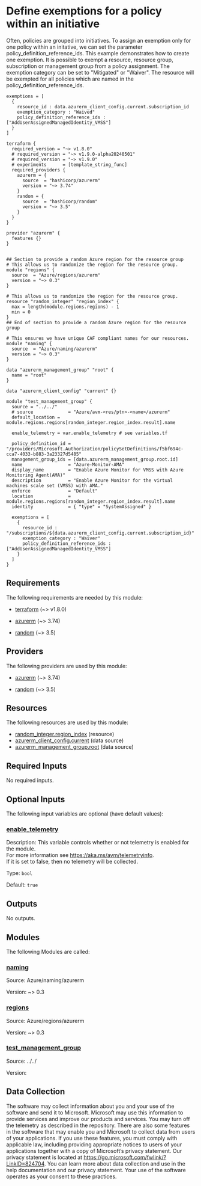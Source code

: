 <!-- BEGIN_TF_DOCS -->
# Define exemptions for a policy within an initiative

Often, policies are grouped into initiatives. To assign an exemption only for one policy within an initative, we can set the parameter policy\_definition\_reference\_ids.
This example demonstrates how to create one exemption. It is possible to exempt a resource, resource group, subscription or management group from a policy assignment. The exemption category can be set to "Mitigated" or "Waiver". The resource will be exempted for all policies which are named in the policy\_definition\_reference\_ids.

```hcl
exemptions = [
  {
    resource_id : data.azurerm_client_config.current.subscription_id
    exemption_category : "Waived"
    policy_definition_reference_ids : ["AddUserAssignedManagedIdentity_VMSS"]
  }
]

```

```hcl
terraform {
  required_version = "~> v1.8.0"
  # required_version = "~> v1.9.0-alpha20240501"
  # required_version = "~> v1.9.0"
  # experiments      = [template_string_func]
  required_providers {
    azurerm = {
      source  = "hashicorp/azurerm"
      version = "~> 3.74"
    }
    random = {
      source  = "hashicorp/random"
      version = "~> 3.5"
    }
  }
}

provider "azurerm" {
  features {}
}


## Section to provide a random Azure region for the resource group
# This allows us to randomize the region for the resource group.
module "regions" {
  source  = "Azure/regions/azurerm"
  version = "~> 0.3"
}

# This allows us to randomize the region for the resource group.
resource "random_integer" "region_index" {
  max = length(module.regions.regions) - 1
  min = 0
}
## End of section to provide a random Azure region for the resource group

# This ensures we have unique CAF compliant names for our resources.
module "naming" {
  source  = "Azure/naming/azurerm"
  version = "~> 0.3"
}

data "azurerm_management_group" "root" {
  name = "root"
}

data "azurerm_client_config" "current" {}

module "test_management_group" {
  source = "../../"
  # source             = "Azure/avm-<res/ptn>-<name>/azurerm"
  default_location = module.regions.regions[random_integer.region_index.result].name

  enable_telemetry = var.enable_telemetry # see variables.tf

  policy_definition_id = "/providers/Microsoft.Authorization/policySetDefinitions/f5bf694c-cca7-4033-b883-3a23327d5485"
  management_group_ids = [data.azurerm_management_group.root.id]
  name                 = "Azure-Monitor-AMA"
  display_name         = "Enable Azure Monitor for VMSS with Azure Monitoring Agent(AMA)"
  description          = "Enable Azure Monitor for the virtual machines scale set (VMSS) with AMA."
  enforce              = "Default"
  location             = module.regions.regions[random_integer.region_index.result].name
  identity             = { "type" = "SystemAssigned" }

  exemptions = [
    {
      resource_id : "/subscriptions/${data.azurerm_client_config.current.subscription_id}"
      exemption_category : "Waiver"
      policy_definition_reference_ids : ["AddUserAssignedManagedIdentity_VMSS"]
    }
  ]
}
```

<!-- markdownlint-disable MD033 -->
## Requirements

The following requirements are needed by this module:

- <a name="requirement_terraform"></a> [terraform](#requirement\_terraform) (~> v1.8.0)

- <a name="requirement_azurerm"></a> [azurerm](#requirement\_azurerm) (~> 3.74)

- <a name="requirement_random"></a> [random](#requirement\_random) (~> 3.5)

## Providers

The following providers are used by this module:

- <a name="provider_azurerm"></a> [azurerm](#provider\_azurerm) (~> 3.74)

- <a name="provider_random"></a> [random](#provider\_random) (~> 3.5)

## Resources

The following resources are used by this module:

- [random_integer.region_index](https://registry.terraform.io/providers/hashicorp/random/latest/docs/resources/integer) (resource)
- [azurerm_client_config.current](https://registry.terraform.io/providers/hashicorp/azurerm/latest/docs/data-sources/client_config) (data source)
- [azurerm_management_group.root](https://registry.terraform.io/providers/hashicorp/azurerm/latest/docs/data-sources/management_group) (data source)

<!-- markdownlint-disable MD013 -->
## Required Inputs

No required inputs.

## Optional Inputs

The following input variables are optional (have default values):

### <a name="input_enable_telemetry"></a> [enable\_telemetry](#input\_enable\_telemetry)

Description: This variable controls whether or not telemetry is enabled for the module.  
For more information see <https://aka.ms/avm/telemetryinfo>.  
If it is set to false, then no telemetry will be collected.

Type: `bool`

Default: `true`

## Outputs

No outputs.

## Modules

The following Modules are called:

### <a name="module_naming"></a> [naming](#module\_naming)

Source: Azure/naming/azurerm

Version: ~> 0.3

### <a name="module_regions"></a> [regions](#module\_regions)

Source: Azure/regions/azurerm

Version: ~> 0.3

### <a name="module_test_management_group"></a> [test\_management\_group](#module\_test\_management\_group)

Source: ../../

Version:

<!-- markdownlint-disable-next-line MD041 -->
## Data Collection

The software may collect information about you and your use of the software and send it to Microsoft. Microsoft may use this information to provide services and improve our products and services. You may turn off the telemetry as described in the repository. There are also some features in the software that may enable you and Microsoft to collect data from users of your applications. If you use these features, you must comply with applicable law, including providing appropriate notices to users of your applications together with a copy of Microsoft’s privacy statement. Our privacy statement is located at <https://go.microsoft.com/fwlink/?LinkID=824704>. You can learn more about data collection and use in the help documentation and our privacy statement. Your use of the software operates as your consent to these practices.
<!-- END_TF_DOCS -->